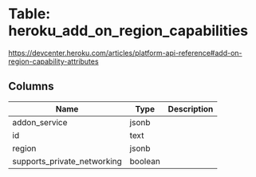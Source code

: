 
# Table: heroku_add_on_region_capabilities
https://devcenter.heroku.com/articles/platform-api-reference#add-on-region-capability-attributes
## Columns
| Name        | Type           | Description  |
| ------------- | ------------- | -----  |
|addon_service|jsonb||
|id|text||
|region|jsonb||
|supports_private_networking|boolean||
